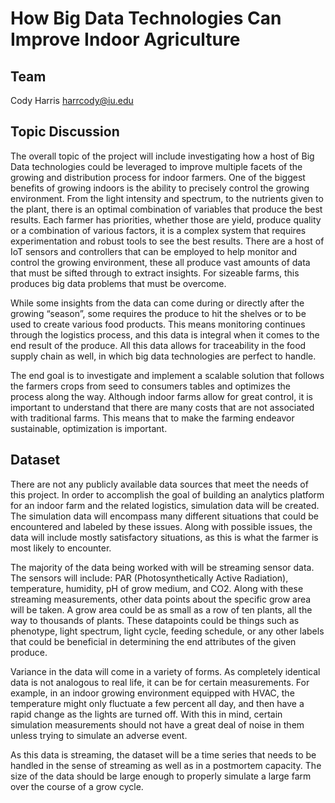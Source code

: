 # How Big Data Technologies Can Improve Indoor Agriculture

## Team
Cody Harris
harrcody@iu.edu

## Topic Discussion
The overall topic of the project will include investigating how a host of Big Data technologies could be leveraged to improve multiple facets of the growing and distribution process for indoor farmers. One of the biggest benefits of growing indoors is the ability to precisely control the growing environment. From the light intensity and spectrum, to the nutrients given to the plant, there is an optimal combination of variables that produce the best results. Each farmer has priorities, whether those are yield, produce quality or a combination of various factors, it is a complex system that requires experimentation and robust tools to see the best results. There are a host of IoT sensors and controllers that can be employed to help monitor and control the growing environment, these all produce vast amounts of data that must be sifted through to extract insights. For sizeable farms, this produces big data problems that must be overcome. 

While some insights from the data can come during or directly after the growing “season”, some requires the produce to hit the shelves or to be used to create various food products. This means monitoring continues through the logistics process, and this data is integral when it comes to the end result of the produce. All this data allows for traceability in the food supply chain as well, in which big data technologies are perfect to handle. 

The end goal is to investigate and implement a scalable solution that follows the farmers crops from seed to consumers tables and optimizes the process along the way. Although indoor farms allow for great control, it is important to understand that there are many costs that are not associated with traditional farms. This means that to make the farming endeavor sustainable, optimization is important.

## Dataset
There are not any publicly available data sources that meet the needs of this project. In order to accomplish the goal of building an analytics platform for an indoor farm and the related logistics, simulation data will be created. The simulation data will encompass many different situations that could be encountered and labeled by these issues. Along with possible issues, the data will include mostly satisfactory situations, as this is what the farmer is most likely to encounter.

The majority of the data being worked with will be streaming sensor data. The sensors will include: PAR (Photosynthetically Active Radiation), temperature, humidity, pH of grow medium, and CO2. Along with these streaming measurements, other data points about the specific grow area will be taken. A grow area could be as small as a row of ten plants, all the way to thousands of plants. These datapoints could be things such as phenotype, light spectrum, light cycle, feeding schedule, or any other labels that could be beneficial in determining the end attributes of the given produce. 

Variance in the data will come in a variety of forms. As completely identical data is not analogous to real life, it can be for certain measurements. For example, in an indoor growing environment equipped with HVAC, the temperature might only fluctuate a few percent all day, and then have a rapid change as the lights are turned off. With this in mind, certain simulation measurements should not have a great deal of noise in them unless trying to simulate an adverse event.

As this data is streaming, the dataset will be a time series that needs to be handled in the sense of streaming as well as in a postmortem capacity. The size of the data should be large enough to properly simulate a large farm over the course of a grow cycle. 




